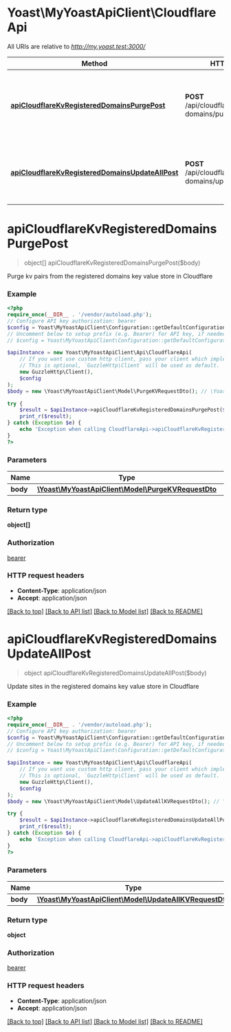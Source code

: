 # Yoast\MyYoastApiClient\CloudflareApi

All URIs are relative to *http://my.yoast.test:3000/*

Method | HTTP request | Description
------------- | ------------- | -------------
[**apiCloudflareKvRegisteredDomainsPurgePost**](CloudflareApi.md#apicloudflarekvregistereddomainspurgepost) | **POST** /api/cloudflare/kv/registered-domains/purge | Purge kv pairs from the registered domains key value store in Cloudflare
[**apiCloudflareKvRegisteredDomainsUpdateAllPost**](CloudflareApi.md#apicloudflarekvregistereddomainsupdateallpost) | **POST** /api/cloudflare/kv/registered-domains/update-all | Update sites in the registered domains key value store in Cloudflare

# **apiCloudflareKvRegisteredDomainsPurgePost**
> object[] apiCloudflareKvRegisteredDomainsPurgePost($body)

Purge kv pairs from the registered domains key value store in Cloudflare

### Example
```php
<?php
require_once(__DIR__ . '/vendor/autoload.php');
// Configure API key authorization: bearer
$config = Yoast\MyYoastApiClient\Configuration::getDefaultConfiguration()->setApiKey('access_token', 'YOUR_API_KEY');
// Uncomment below to setup prefix (e.g. Bearer) for API key, if needed
// $config = Yoast\MyYoastApiClient\Configuration::getDefaultConfiguration()->setApiKeyPrefix('access_token', 'Bearer');

$apiInstance = new Yoast\MyYoastApiClient\Api\CloudflareApi(
    // If you want use custom http client, pass your client which implements `GuzzleHttp\ClientInterface`.
    // This is optional, `GuzzleHttp\Client` will be used as default.
    new GuzzleHttp\Client(),
    $config
);
$body = new \Yoast\MyYoastApiClient\Model\PurgeKVRequestDto(); // \Yoast\MyYoastApiClient\Model\PurgeKVRequestDto | 

try {
    $result = $apiInstance->apiCloudflareKvRegisteredDomainsPurgePost($body);
    print_r($result);
} catch (Exception $e) {
    echo 'Exception when calling CloudflareApi->apiCloudflareKvRegisteredDomainsPurgePost: ', $e->getMessage(), PHP_EOL;
}
?>
```

### Parameters

Name | Type | Description  | Notes
------------- | ------------- | ------------- | -------------
 **body** | [**\Yoast\MyYoastApiClient\Model\PurgeKVRequestDto**](../Model/PurgeKVRequestDto.md)|  |

### Return type

**object[]**

### Authorization

[bearer](../../README.md#bearer)

### HTTP request headers

 - **Content-Type**: application/json
 - **Accept**: application/json

[[Back to top]](#) [[Back to API list]](../../README.md#documentation-for-api-endpoints) [[Back to Model list]](../../README.md#documentation-for-models) [[Back to README]](../../README.md)

# **apiCloudflareKvRegisteredDomainsUpdateAllPost**
> object apiCloudflareKvRegisteredDomainsUpdateAllPost($body)

Update sites in the registered domains key value store in Cloudflare

### Example
```php
<?php
require_once(__DIR__ . '/vendor/autoload.php');
// Configure API key authorization: bearer
$config = Yoast\MyYoastApiClient\Configuration::getDefaultConfiguration()->setApiKey('access_token', 'YOUR_API_KEY');
// Uncomment below to setup prefix (e.g. Bearer) for API key, if needed
// $config = Yoast\MyYoastApiClient\Configuration::getDefaultConfiguration()->setApiKeyPrefix('access_token', 'Bearer');

$apiInstance = new Yoast\MyYoastApiClient\Api\CloudflareApi(
    // If you want use custom http client, pass your client which implements `GuzzleHttp\ClientInterface`.
    // This is optional, `GuzzleHttp\Client` will be used as default.
    new GuzzleHttp\Client(),
    $config
);
$body = new \Yoast\MyYoastApiClient\Model\UpdateAllKVRequestDto(); // \Yoast\MyYoastApiClient\Model\UpdateAllKVRequestDto | 

try {
    $result = $apiInstance->apiCloudflareKvRegisteredDomainsUpdateAllPost($body);
    print_r($result);
} catch (Exception $e) {
    echo 'Exception when calling CloudflareApi->apiCloudflareKvRegisteredDomainsUpdateAllPost: ', $e->getMessage(), PHP_EOL;
}
?>
```

### Parameters

Name | Type | Description  | Notes
------------- | ------------- | ------------- | -------------
 **body** | [**\Yoast\MyYoastApiClient\Model\UpdateAllKVRequestDto**](../Model/UpdateAllKVRequestDto.md)|  |

### Return type

**object**

### Authorization

[bearer](../../README.md#bearer)

### HTTP request headers

 - **Content-Type**: application/json
 - **Accept**: application/json

[[Back to top]](#) [[Back to API list]](../../README.md#documentation-for-api-endpoints) [[Back to Model list]](../../README.md#documentation-for-models) [[Back to README]](../../README.md)

